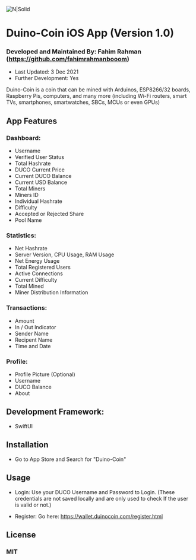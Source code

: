 
![N|Solid](https://github.com/revoxhere/duino-coin/raw/master/Resources/ducobanner.png?raw=false)

# Duino-Coin iOS App (Version 1.0)
### Developed and Maintained By: Fahim Rahman (https://github.com/fahimrahmanbooom)
- Last Updated: 3 Dec 2021
- Further Development: Yes

Duino-Coin is a coin that can be mined with Arduinos, ESP8266/32 boards, Raspberry Pis, computers, and many more (including Wi-Fi routers, smart TVs, smartphones, smartwatches, SBCs, MCUs or even GPUs)


## App Features

### Dashboard: 
  * Username
  * Verified User Status
  * Total Hashrate
  * DUCO Current Price
  * Current DUCO Balance
  * Current USD Balance
  * Total Miners
  * Miners ID
  * Individual Hashrate
  * Difficulty
  * Accepted or Rejected Share
  * Pool Name

### Statistics:
 * Net Hashrate
 * Server Version, CPU Usage, RAM Usage
 * Net Energy Usage
 * Total Registered Users
 * Active Connections
 * Current Difficulty
 * Total Mined
 * Miner Distribution Information

### Transactions:
 * Amount
 * In / Out Indicator
 * Sender Name
 * Recipent Name
 * Time and Date

### Profile: 
 * Profile Picture (Optional)
 * Username
 * DUCO Balance
 * About

## Development Framework:
- SwiftUI

## Installation
- Go to App Store and Search for "Duino-Coin"

## Usage
- Login:
  Use your DUCO Username and Password to Login. 
  (These credentials are not saved locally and are only used to check If the user is valid or not.)

- Register:
  Go here: https://wallet.duinocoin.com/register.html

## License
### MIT